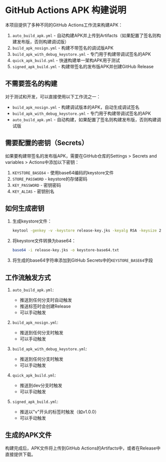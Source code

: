 # GitHub Actions APK 构建说明

本项目提供了多种不同的GitHub Actions工作流来构建APK：

1. `auto_build_apk.yml` - 自动构建APK并上传到Artifacts（如果配置了签名则构建发布版，否则构建调试版）
2. `build_apk_nosign.yml` - 构建不带签名的调试版APK
3. `build_apk_with_debug_keystore.yml` - 专门用于构建带调试签名的APK
4. `quick_apk_build.yml` - 快速构建单一架构APK用于测试
5. `signed_apk_build.yml` - 构建带签名的发布版APK并创建GitHub Release

## 不需要签名的构建

对于测试和开发，可以直接使用以下工作流之一：
- `build_apk_nosign.yml` - 构建调试版本的APK，自动生成调试签名
- `build_apk_with_debug_keystore.yml` - 专门用于构建带调试签名的APK
- `auto_build_apk.yml` - 自动构建，如果配置了签名则构建发布版，否则构建调试版

## 需要配置的密钥（Secrets）

如果要构建带签名的发布版APK，需要在GitHub仓库的Settings > Secrets and variables > Actions中添加以下密钥：

1. `KEYSTORE_BASE64` - 使用base64编码的keystore文件
2. `STORE_PASSWORD` - keystore的存储密码
3. `KEY_PASSWORD` - 密钥密码
4. `KEY_ALIAS` - 密钥别名

## 如何生成密钥

1. 生成keystore文件：
   ```bash
   keytool -genkey -v -keystore release-key.jks -keyalg RSA -keysize 2048 -storepass your_store_password -keypass your_key_password -validity 10000 -alias your_key_alias
   ```

2. 将keystore文件转换为base64：
   ```bash
   base64 -i release-key.jks -o keystore-base64.txt
   ```

3. 将生成的base64字符串添加到GitHub Secrets中的`KEYSTORE_BASE64`字段

## 工作流触发方式

1. `auto_build_apk.yml`:
   - 推送到任何分支时自动触发
   - 推送标签时会创建Release
   - 可以手动触发

2. `build_apk_nosign.yml`:
   - 推送到任何分支时触发
   - 可以手动触发

3. `build_apk_with_debug_keystore.yml`:
   - 推送到任何分支时触发
   - 可以手动触发

4. `quick_apk_build.yml`:
   - 推送到dev分支时触发
   - 可以手动触发

5. `signed_apk_build.yml`:
   - 推送以"v"开头的标签时触发（如v1.0.0）
   - 可以手动触发

## 生成的APK文件

构建完成后，APK文件将上传到GitHub Actions的Artifacts中，或者在Release中直接提供下载。